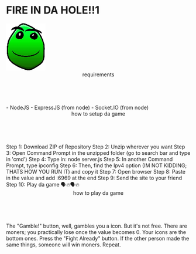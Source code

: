 <h1>FIRE IN DA HOLE!!1</h1>
<img src="button.png">
<header>requirements</header>
<br>
- NodeJS
- ExpressJS (from node)
- Socket.IO (from node)
<br>
<header>how to setup da game</header>
<br>
Step 1: Download ZIP of Repository
Step 2: Unzip wherever you want
Step 3: Open Command Prompt in the unzipped folder (go to search bar and type in 'cmd')
Step 4: Type in:
node server.js
Step 5: In another Command Prompt, type
ipconfig
Step 6: Then, find the Ipv4 option (IM NOT KIDDING; THATS HOW YOU RUN IT) and copy it
Step 7: Open browser
Step 8: Paste in the value and add
:6969
at the end
Step 9: Send the site to your friend
Step 10: Play da game 🗣️🔥🗣️🔥
<br>
<header>how to play da game</header>
<br>
The "Gamble!" button, well, gambles you a icon.
But it's not free. There are moners; you practically lose
once the value becomes 0.
Your icons are the bottom ones.
Press the "Fight Already" button.
If the other person made the same things,
someone will win moners.
Repeat.
